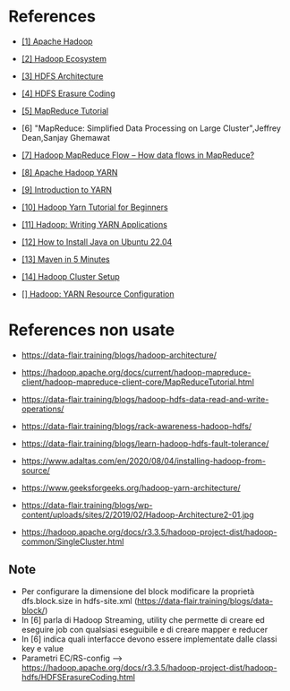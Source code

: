 # References
* <a id="1"></a> [[1] Apache Hadoop](https://hadoop.apache.org/)
* <a id="2"></a> [[2] Hadoop Ecosystem](https://data-flair.training/blogs/hadoop-ecosystem-components/)
* <a id="3"></a> [[3] HDFS Architecture](https://hadoop.apache.org/docs/r3.3.5/hadoop-project-dist/hadoop-hdfs/HdfsDesign.html)
* <a id="4"></a> [[4] HDFS Erasure Coding](https://hadoop.apache.org/docs/r3.3.5/hadoop-project-dist/hadoop-hdfs/HDFSErasureCoding.html)
* <a id="5"></a> [[5] MapReduce Tutorial](https://hadoop.apache.org/docs/r3.3.5/hadoop-mapreduce-client/hadoop-mapreduce-client-core/MapReduceTutorial.html)
* <a id="6"></a> [6] "MapReduce: Simplified Data Processing on Large Cluster",Jeffrey Dean,Sanjay Ghemawat
* <a id="7"></a> [[7] Hadoop MapReduce Flow – How data flows in MapReduce?](https://data-flair.training/blogs/hadoop-mapreduce-flow/)
* <a id="8"></a> [[8] Apache Hadoop YARN](https://hadoop.apache.org/docs/r3.3.5/hadoop-yarn/hadoop-yarn-site/YARN.html)
* <a id="9"></a> [[9] Introduction to YARN](https://www.youtube.com/watch?v=5vmP1-6xd6Y&ab_channel=OracleLearning)
* <a id="10"></a> [[10] Hadoop Yarn Tutorial for Beginners](https://data-flair.training/blogs/hadoop-yarn-tutorial/)
* <a id="11"></a> [[11] Hadoop: Writing YARN Applications](https://hadoop.apache.org/docs/r3.3.5/hadoop-yarn/hadoop-yarn-site/WritingYarnApplications.html)
* <a id="12"></a> [[12] How to Install Java on Ubuntu 22.04](https://linuxize.com/post/install-java-on-ubuntu-22-04/#uninstalling-java)
* <a id="13"></a> [[13] Maven in 5 Minutes](https://maven.apache.org/guides/getting-started/maven-in-five-minutes.html)
* <a id="14"></a> [[14] Hadoop Cluster Setup](https://hadoop.apache.org/docs/r3.3.5/hadoop-project-dist/hadoop-common/ClusterSetup.html)

* <a id=""></a> [[] Hadoop: YARN Resource Configuration](https://hadoop.apache.org/docs/r3.3.5/hadoop-yarn/hadoop-yarn-site/ResourceModel.html)


# References non usate
* https://data-flair.training/blogs/hadoop-architecture/
* https://hadoop.apache.org/docs/current/hadoop-mapreduce-client/hadoop-mapreduce-client-core/MapReduceTutorial.html
* https://data-flair.training/blogs/hadoop-hdfs-data-read-and-write-operations/
* https://data-flair.training/blogs/rack-awareness-hadoop-hdfs/
* https://data-flair.training/blogs/learn-hadoop-hdfs-fault-tolerance/
* https://www.adaltas.com/en/2020/08/04/installing-hadoop-from-source/
* https://www.geeksforgeeks.org/hadoop-yarn-architecture/
* https://data-flair.training/blogs/wp-content/uploads/sites/2/2019/02/Hadoop-Architecture2-01.jpg

* https://hadoop.apache.org/docs/r3.3.5/hadoop-project-dist/hadoop-common/SingleCluster.html


## Note 
* Per configurare la dimensione del block modificare la proprietà dfs.block.size in hdfs-site.xml (https://data-flair.training/blogs/data-block/)
* In [6] parla di Hadoop Streaming, utility che permette di creare ed eseguire job con qualsiasi eseguibile e di creare mapper e reducer
* In [6] indica quali interfacce devono essere implementate dalle classi key e value
* Parametri EC/RS-config --> https://hadoop.apache.org/docs/r3.3.5/hadoop-project-dist/hadoop-hdfs/HDFSErasureCoding.html